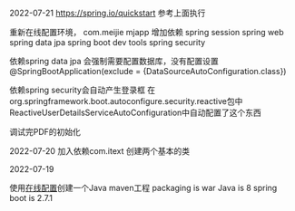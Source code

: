 # 

2022-07-21
https://spring.io/quickstart
参考上面执行

重新在线配置环境，
com.meijie
mjapp
增加依赖
spring session
spring web
spring data jpa
spring boot dev tools
spring security

依赖spring data jpa
会强制需要配置数据库，没有配置设置
@SpringBootApplication(exclude = {DataSourceAutoConfiguration.class})

依赖spring security会自动产生登录框
在org.springframework.boot.autoconfigure.security.reactive包中
ReactiveUserDetailsServiceAutoConfiguration中自动配置了这个东西

调试完PDF的初始化

2022-07-20
加入依赖com.itext
创建两个基本的类

2022-07-19

使用[在线配置](https://start.spring.io/)创建一个Java maven工程
packaging is war
Java is 8
spring boot is 2.7.1

